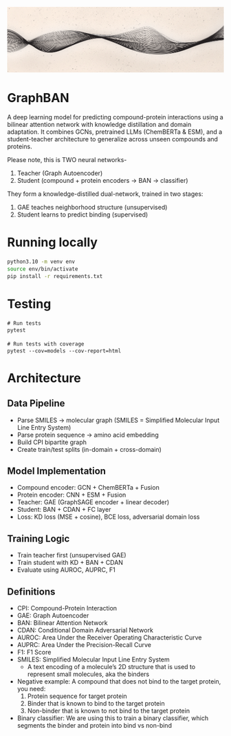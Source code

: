 ![GraphBAN Banner](assets/github_banner.png)

# GraphBAN
A deep learning model for predicting compound-protein interactions using a bilinear attention network with knowledge distillation and domain adaptation. It combines GCNs, pretrained LLMs (ChemBERTa & ESM), and a student-teacher architecture to generalize across unseen compounds and proteins.

Please note, this is TWO neural networks- 
1. Teacher (Graph Autoencoder)
2. Student (compound + protein encoders → BAN → classifier)

They form a knowledge-distilled dual-network, trained in two stages:
1. GAE teaches neighborhood structure (unsupervised)
2. Student learns to predict binding (supervised)

# Running locally 
```bash
python3.10 -m venv env
source env/bin/activate
pip install -r requirements.txt
```

# Testing
```
# Run tests
pytest

# Run tests with coverage
pytest --cov=models --cov-report=html
```

# Architecture
## Data Pipeline
- Parse SMILES → molecular graph  (SMILES = Simplified Molecular Input Line Entry System)
- Parse protein sequence → amino acid embedding  
- Build CPI bipartite graph  
- Create train/test splits (in-domain + cross-domain)  

## Model Implementation
- Compound encoder: GCN + ChemBERTa + Fusion  
- Protein encoder: CNN + ESM + Fusion  
- Teacher: GAE (GraphSAGE encoder + linear decoder)  
- Student: BAN + CDAN + FC layer  
- Loss: KD loss (MSE + cosine), BCE loss, adversarial domain loss  

## Training Logic
- Train teacher first (unsupervised GAE)  
- Train student with KD + BAN + CDAN  
- Evaluate using AUROC, AUPRC, F1  

## Definitions
- CPI: Compound-Protein Interaction
- GAE: Graph Autoencoder
- BAN: Bilinear Attention Network
- CDAN: Conditional Domain Adversarial Network
- AUROC: Area Under the Receiver Operating Characteristic Curve
- AUPRC: Area Under the Precision-Recall Curve
- F1: F1 Score
- SMILES: Simplified Molecular Input Line Entry System
    - A text encoding of a molecule’s 2D structure that is used to represent small molecules, aka the binders 
- Negative example: A compound that does not bind to the target protein, you need:
    1. Protein sequence for target protein 
    2. Binder that is known to bind to the target protein
    3. Non-binder that is known to not bind to the target protein
- Binary classifier: We are using this to train a binary classifier, which segments the binder and protein into bind vs non-bind
